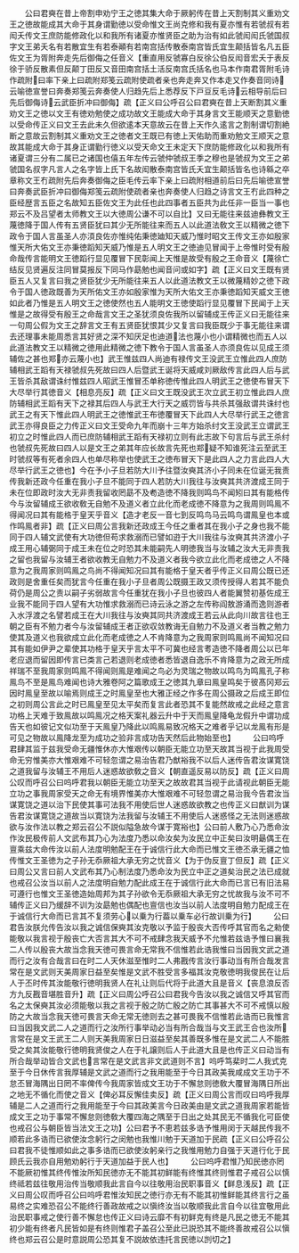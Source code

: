 <!-- { "loadSidebar": true } -->
　　公曰君奭在昔上帝割申劝宁王之徳其集大命于厥躬传在昔上天割制其义重劝文王之徳故能成其大命于其身谓勤徳以受命惟文王尚克修和我有夏亦惟有若虢叔有若闳夭传文王庶防能修政化以和我所有诸夏亦惟贤臣之助为治有如此虢闳闳氏虢国叔字文王弟夭名有若散宜生有若泰顚有若南宫括传散泰南宫皆氏宜生颠括皆名凡五臣佐文王为胥附奔走先后御侮之任音义【重直用反虢寡白反徐公伯反闳音宏夭于表反徐于骄反散素但反颠丁田反又音田南宫括土活反南宫氏括名也马本作南君胥附毛诗作疏附曰率下亲上曰疏附郑笺云疏附使疏者亲也奔走奔又作本走又作奏音同诗云喻徳宣誉曰奔奏郑笺云奔奏使人归趋先后上悉荐反下戸豆反毛诗云相导前后曰先后御侮诗云武臣折冲曰御侮】疏【正义曰公呼召公曰君奭在昔上天断割其义重劝文王之徳以文王有徳劝勉使之成功故文王能成大命于其身言文王能顺天之意勤徳以受命传正义曰文王去此未久但欲逺本天意故云在昔上天作久逺言之割制谓切割絶断之意故云割制其义重劝文王之徳者文王既已有徳上天佑助而重劝勉文王顺天之意故其能成大命于其身正谓勤行徳义以受天命文王未定天下庶防能修政化以和我所有诸夏谓三分有二属已之诸国也僖五年左传云虢仲虢叔王季之穆也是虢叔为文王之弟虢国名叔字凡言人之名字皆上氏下名故闳散泰南宫皆氏夭宜生颠括皆名也诗緜之卒章称文王冇疏附先后奔奏御侮之臣毛传云率下亲上曰疏附相道前后曰先后喻徳宣誉曰奔奏武臣折冲曰御侮郑笺云疏附使疏者亲也奔奏使人归趋之诗言文王冇此四种之臣经歴言五臣之名故知五臣佐文王为此任也此四事者五臣共为此任非一臣当一事也郑云不及吕望者太师教文王以大徳周公谦不可以自比】又曰无能往来兹迪彝教文王蔑徳降于国人传有五贤臣犹曰其少无所能往来而五人以此道法敎文王以精微之徳下政令于国人言虽圣人亦湏良佐亦惟纯佑秉徳廸知天威乃惟时昭文王传文王亦如殷家惟天所大佑文王亦秉徳蹈知天威乃惟是五人明文王之徳迪见冒闻于上帝惟时受有殷命哉传言能明文王徳蹈行显见覆冒下民彰闻上天惟是故受有殷之王命音义【蔑徐亡结反见贤遍反注同冒莫报反下同马作勗勉也闻音问或如字】疏【正义曰文王既有贤臣五人又复言曰我之贤臣犹少无所能往来五人以此道法教文王以微蔑精妙之徳下政令于国人徳政既善为天所佑文王亦如殷家惟为天所大佑文王亦秉徳蹈知天威文王徳如此者乃惟是五人明文王之徳使然也五人能明文王徳使蹈行显见覆冒下民闻于上天惟是之故得受有殷王之命哉言文王之圣犹须良佐我所以留辅成王传正义曰无能往来一句周公假为文王之辞言文王有五贤臣犹恨其少又复言曰我臣既少于事无能往来谓去还理事未能周悉言其好贤之深不知厌足也迪道法也蔑小也小谓精微也而五人以此道法教文王以精微之徳用此精微之徳下教令于国人言虽圣人亦须良佐以见成王须辅佐之甚也郑亦云蔑小也】武王惟兹四人尚迪有禄传文王没武王立惟此四人庶防辅相武王蹈有天禄虢叔先死故曰四人后暨武王诞将天威咸刘厥敌传言此四人后与武王皆杀其敌谓诛纣惟兹四人昭武王惟冒丕单称徳传惟此四人明武王之徳使布冒天下大尽举行其徳音义【相息亮反】疏【正义曰文王既没武王次立武王初立惟此四人庶防辅相武王蹈有天下之禄其后四人与武王大行天之威罚皆与共杀其强敌谓共诛纣也武王之有天下惟此四人明武王之徳惟武王布徳覆冒天下此四人大尽举行武王之徳言武王亦得良臣之力传正义曰文王受命九年而崩十三年方始杀纣文王没武王立谓武王初立之时惟此四人而已庶防辅相武王蹈有天禄初立则有此志故下句言后与武王杀纣也虢叔先死故曰四人以是文王之弟其年应长故言先死也郑疑不知谁死注云至武王时虢叔等有死者余四人也单尽称举也使武王之徳布冒天下是此四人之力言此四人大尽举行武王之徳也】今在予小子旦若防大川予往暨汝奭其济小子同未在位诞无我责传我新还政今任重在我小子旦不能同于四人若防大川我往与汝奭其共济渡成王同于未在位即政时汝大无非责我留收罔勗不及耇造徳不降我则鸣鸟不闻矧曰其有能格传今与汝留辅成王欲收敎无自勉不及道义者立此化而老成徳不降意为之我周则鸣鳯不得闻况曰其有能格于皇天乎音义【造才老反一音七到反鸣鸟马云鸣鸟谓鳯皇也本或作鸣鳯者非】疏【正义曰周公言我新还政成王今任之重者其在我小子之身也我不能同于四人辅文武使有大功徳但苟求救溺而已譬如逰于大川我往与汝奭其共济渡小子成王用心辅弼同于成王未在位之时恐其未能嗣先人明徳我当与汝辅之汝大无非责我之留也我留与汝辅王者欲收教无自勉力不及道义者我今欲立此化而老成徳之人不降意为之我周家则鸣鳯之鸟尚不得闻知况曰其有能格于皇天者乎传正义曰周公既已还政则是舍重任矣而犹言今任重在我小子旦者周公既摄王政又须传授得人若其不能负荷仍是周公之责以嗣子劣弱故言今任重犹在我小子旦也彼四人者能翼赞初基佐成王业我不能同于四人望有大功惟求救溺而已诗云泳之游之左传称阎敖游涌而逸则游者入水浮渡之名譬若成王在大川我往与汝奭其同共济渡成王若云从此向川故言往也王朝之臣有不勉力者今与汝留辅成王者正欲収敛教诲无自勉力不及道义者当教之勉力使其及道义也我欲成立此化而老成徳之人不肯降意为之我周家则鸣鳯尚不闻知况曰其有能如伊尹之辈使其功格于皇天乎言太平不可冀也经言耉造徳不降者周公以已年老应退而留因即传言已类言己若退则老成徳者悉皆退自逸乐不肯降意为之政无所成祥瑞不至我周家则鸣鳯不得闻则鳯是难闻之鸟必为灵瑞之物故以鸣鸟为鸣鳯孔子称鳯鸟不至是鳯鸟难闻也诗大雅卷阿之篇歌成王之徳其九章曰鳯皇鸣矣于彼髙冈郑云因时鳯皇至故以喻焉则成王之时鳯皇至也大雅正经之作多在周公摄政之后成王即位之初则周公言此之时已鳯皇至见太平矣而复言此者恐其不复能然故戒之此经之意言功格上天难于致鳯故以鸣鳯况之格天案礼器云升中于天而鳯皇降龟龙假升中谓功成告天也如彼记文似功至于天鳯皇乃降此以鸣鳯易致况格天之难者乎记以龙鳯有形是可见之物故以鳯降龙至为成功之验非言成功告天然后此物始至也】
　　公曰呜呼君肆其监于兹我受命无疆惟休亦大惟艰传以朝臣无能立功至天故其当视于此我周受命无穷惟美亦大惟艰难不可轻忽谓之易治告君乃猷裕我不以后人迷传告君汝谋寛饶之道我留与汝辅王不用后人迷惑故欲敎之音义【朝直遥反易以防反】疏【正义曰周公叹而呼召公曰呜呼君我以朝臣无能立功至天之故故君其当视于此请视此朝臣无能立功之事我周家受天之命无有境界惟美亦大惟艰难不可轻忽谓之易治我今告君汝当谋寛饶之道以治下民使其事可法我不用使后世人迷惑故欲教之也传正义曰猷训为谋告君汝谋寛饶之道故当以寛饶为法我留与汝辅王不用使后人迷惑怪之无法则迷惑故欲与汝作法以教之郑云召公不説似隘急故今谋于寛裕也】公曰前人敷乃心乃悉命汝作汝民极传前人文武布其乃心为法度乃悉以命汝矣为汝民立中正矣曰汝明朂偶王在亶乘兹大命传汝以前人法度明勉配王在于诚信行此大命而已惟文王徳丕承无疆之恤传惟文王圣徳为之子孙无忝厥祖大承无穷之忧音义【为于伪反亶丁但反】疏【正义曰周公又言曰前人文武布其乃心制法度乃悉命汝为民立中正之道矣治民之法已成就也戒召公汝当以前人之法度明自勉力配此成王在于诚信行此大命而已言已有旧法易可遵行也惟文王圣徳造始周邦为其子孙欲令无忝厥祖大承无穷之忧故我与汝不可不辅传正义曰乃缓辞不训为汝勗勉也偶配也亶信也汝当以前人法度明自勉力配成王在于诚信行大命而已言其不复须劳心以乗为行葢以乗车必行故训乗为行】
　　公曰君告汝朕允传告汝以我之诚信保奭其汝克敬以予监于殷丧大否传呼其官而名之勑使能敬以我言视于殷丧亡大否言其大不可不戒肆念我天威予不允惟若兹诰予惟曰襄我二人传以殷丧大故当念我天徳可畏言命无常我不信惟若此诰我惟曰当因我文武之道而行之汝有合哉言曰在时二人天休滋至惟时二人弗戡传言汝行事动当有所合哉发言常在是文武则天美周家日益至矣惟是文武不胜受言多福其汝克敬徳明我俊民在让后人于丕时传其汝能敬行徳明我贤人在礼让则后代将于此道大且是音义【丧息浪反否方九反戡音堪胜音升】疏【正义曰周公呼召公曰君我今告汝以我之诚信又呼其官而名之太保奭其汝必须能敬以我之言视于殷之防亡殷之防亡其事甚大不可不戒慎以殷防之大故当念我天徳可畏言天命无常无徳则去之甚可畏我不信惟若此诰而已我惟言曰当因我文武二人之道而行之汝所行事举动必当有所合哉当与文王武王合也汝所言常在是文王武王二人则天美我周家日日滋益至矣其善既多惟在是文武二人不能胜受之矣其汝能敬行徳明我贤俊之人在于礼譲则后人于此道大且是也传正义曰动当有所合哉举动皆合文武也言常在是文武言非文武道则不言】呜呼笃棐时二人我式克至于今日休传言我厚辅是文武之道而行之我用能至于今日其政美我咸成文王功于不怠丕冒海隅出日罔不率俾传今我周家皆成文王功于不懈怠则徳敎大覆冒海隅日所出之地无不循化而使之音义【俾必耳反懈佳卖反】疏【正义曰周公言而叹曰呜呼我厚辅是二人之道而行之我用能至于今曰其政美言今日政美由是文武之道我周家若能皆成文王之功于事常不懈怠则徳敎大覆四海之隅至于日出之处其民无不循我化可臣使也戒召公与朝臣皆当法文王之功】公曰君予不恵若兹多诰予惟用闵于天越民传我不顺若此多诰而已欲使汝念躬行之闵勉也我惟川勉于天道加于民疏【正义曰公呼召公曰君我不徒惟顺如此之事多诰而已欲使汝躬亲行之我惟用勉力自强于天道行化于民顾氏云我亦自用勉劝躬行于天道加益于民人也】
　　公曰呜呼君惟乃知民徳亦罔不能厥初惟其终传惟汝所知民徳亦无不能其初鲜能有终惟其终则惟君子戒召公以慎终祗若兹往敬用治传当敬顺我此言自今以往敬用治民职事音义【鲜息浅反】疏【正义曰周公叹而呼召公曰呜呼君惟汝知民之徳行亦无有不能其初惟鲜能其终言行之虽易终之实难恐召公不能终行善政故戒之以愼终汝当以敬顺我此言自今以往宜敬用此治民职事戒之使行善不懈怠也传正义曰诗云靡不有初鲜克有终是凡民之徳无不能其初少能有终者凡民皆如是有终则惟君子盖召公至此已説恐其不能终善故戒召公以愼终也郑云召公是时意説周公恐其复不説故依违托言民徳以剀切之】










